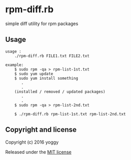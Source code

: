 rpm-diff.rb
====
simple diff utility for rpm packages

Usage
----

    usage : 
        ./rpm-diff.rb FILE1.txt FILE2.txt
    
    example:
        $ sudo rpm -qa > rpm-list-1st.txt
        $ sudo yum update
        $ sudo yum install something
           .
           .
        (installed / removed / updated packages)
           .
           .
        $ sudo rpm -qa > rpm-list-2nd.txt
      
        $ ./rpm-diff.rb rpm-list-1st.txt rpm-list-2nd.txt


Copyright and license
----
Copyright (c) 2016 yoggy

Released under the [MIT license](LICENSE.txt)
